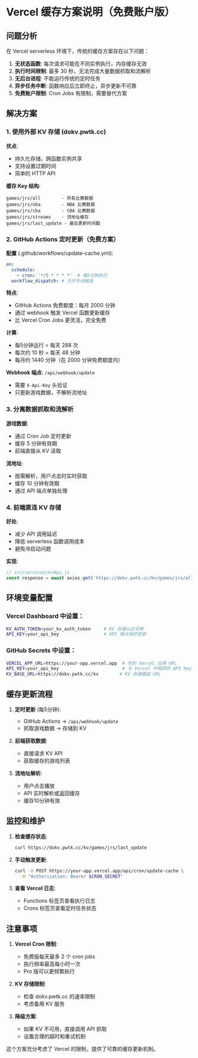 # Vercel 缓存方案说明（免费账户版）

## 问题分析

在 Vercel serverless 环境下，传统的缓存方案存在以下问题：

1. **无状态函数**: 每次请求可能在不同实例执行，内存缓存无效
2. **执行时间限制**: 最多 30 秒，无法完成大量数据抓取和流解析
3. **无后台进程**: 不能运行传统的定时任务
4. **异步任务中断**: 函数响应后立即终止，异步更新不可靠
5. **免费账户限制**: Cron Jobs 有限制，需要替代方案

## 解决方案

### 1. 使用外部 KV 存储 (dokv.pwtk.cc)

**优点**:
- 持久化存储，跨函数实例共享
- 支持设置过期时间
- 简单的 HTTP API

**缓存 Key 结构**:
```
games/jrs/all        - 所有比赛数据
games/jrs/nba        - NBA 比赛数据
games/jrs/cba        - CBA 比赛数据
games/jrs/streams    - 流地址缓存
games/jrs/last_update - 最后更新时间戳
```

### 2. GitHub Actions 定时更新（免费方案）

**配置** (.github/workflows/update-cache.yml):
```yaml
on:
  schedule:
    - cron: '*/5 * * * *'  # 每5分钟执行
  workflow_dispatch: # 允许手动触发
```

**特点**:
- GitHub Actions 免费额度：每月 2000 分钟
- 通过 webhook 触发 Vercel 函数更新缓存
- 比 Vercel Cron Jobs 更灵活，完全免费

**计算**: 
- 每5分钟运行 = 每天 288 次
- 每次约 10 秒 = 每天 48 分钟
- 每月约 1440 分钟（在 2000 分钟免费额度内）

**Webhook 端点**: `/api/webhook/update`
- 需要 `X-Api-Key` 头验证
- 只更新游戏数据，不解析流地址

### 3. 分离数据抓取和流解析

**游戏数据**: 
- 通过 Cron Job 定时更新
- 缓存 5 分钟有效期
- 前端直接从 KV 读取

**流地址**:
- 按需解析，用户点击时实时获取
- 缓存 10 分钟有效期
- 通过 API 端点单独处理

### 4. 前端直连 KV 存储

**好处**:
- 减少 API 调用延迟
- 降低 serverless 函数调用成本
- 避免冷启动问题

**实现**:
```javascript
// src/services/kvApi.js
const response = await axios.get('https://dokv.pwtk.cc/kv/games/jrs/all');
```

## 环境变量配置

### Vercel Dashboard 中设置：

```bash
KV_AUTH_TOKEN=your_kv_auth_token     # KV 存储认证令牌
API_KEY=your_api_key                 # API 端点保护密钥
```

### GitHub Secrets 中设置：

```bash
VERCEL_APP_URL=https://your-app.vercel.app  # 你的 Vercel 应用 URL
API_KEY=your_api_key                        # 与 Vercel 中相同的 API Key
KV_BASE_URL=https://dokv.pwtk.cc/kv        # KV 存储基础 URL
```

## 缓存更新流程

1. **定时更新** (每5分钟):
   - GitHub Actions → `/api/webhook/update`
   - 抓取游戏数据 → 存储到 KV

2. **前端获取数据**:
   - 直接请求 KV API
   - 获取缓存的游戏列表

3. **流地址解析**:
   - 用户点击播放
   - API 实时解析或返回缓存
   - 缓存10分钟有效

## 监控和维护

1. **检查缓存状态**:
   ```bash
   curl https://dokv.pwtk.cc/kv/games/jrs/last_update
   ```

2. **手动触发更新**:
   ```bash
   curl -X POST https://your-app.vercel.app/api/cron/update-cache \
     -H "Authorization: Bearer $CRON_SECRET"
   ```

3. **查看 Vercel 日志**:
   - Functions 标签页查看执行日志
   - Crons 标签页查看定时任务状态

## 注意事项

1. **Vercel Cron 限制**:
   - 免费版每天最多 2 个 cron jobs
   - 执行频率最高每小时一次
   - Pro 版可以更频繁执行

2. **KV 存储限制**:
   - 检查 dokv.pwtk.cc 的速率限制
   - 考虑备用 KV 服务

3. **降级方案**:
   - 如果 KV 不可用，直接调用 API 抓取
   - 设置合理的超时和重试机制

这个方案充分考虑了 Vercel 的限制，提供了可靠的缓存更新机制。